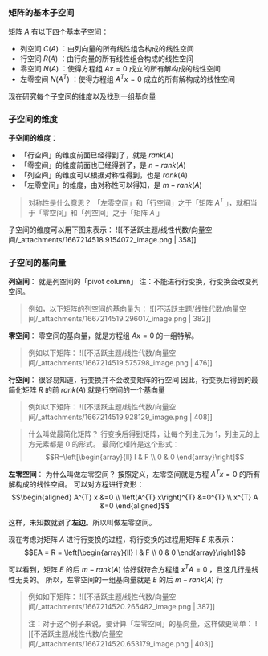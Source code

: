 
### 矩阵的基本子空间
矩阵 $A$  有以下四个基本子空间：

- 列空间 $C(A)$ ：由列向量的所有线性组合构成的线性空间
- 行空间 $R(A)$ ：由行向量的所有线性组合构成的线性空间
- 零空间 $N(A)$ ：使得方程组 $Ax =0$  成立的所有解构成的线性空间
- 左零空间 $N(A^T)$ ：使得方程组 $A^T x=0$  成立的所有解构成的线性空间

现在研究每个子空间的维度以及找到一组基向量


### 子空间的维度
**子空间的维度**：

- 「行空间」的维度前面已经得到了，就是 $rank(A)$ 
- 「零空间」的维度前面也已经得到了，是 $n - rank(A)$ 
- 「列空间」的维度可以根据对称性得到，也是 $rank(A)$ 
- 「左零空间」的维度，由对称性可以得知，是 $m - rank(A)$ 
> 对称性是什么意思？
> 「左零空间」和「行空间」之于「矩阵 $A^T$ 」，就相当于「零空间」和「列空间」之于「矩阵 $A$ 」


子空间的维度可以用下图来表示：
![[不活跃主题/线性代数/向量空间/_attachments/1667214518.9154072_image.png | 358]]


### 子空间的基向量
**列空间**：
就是列空间的「pivot column」
注：不能进行行变换，行变换会改变列空间。

> 例如，以下矩阵的列空间的基向量为：
> ![[不活跃主题/线性代数/向量空间/_attachments/1667214519.296017_image.png | 382]]


**零空间**：
零空间的基向量，就是方程组 $Ax = 0$  的一组特解。
> 例如以下矩阵：
> ![[不活跃主题/线性代数/向量空间/_attachments/1667214519.575798_image.png | 476]]


**行空间**：
很容易知道，行变换并不会改变矩阵的行空间
因此，行变换后得到的最简化矩阵 $R$  的前 $rank(A)$  就是行空间的一个基向量

> 例如以下矩阵：
> ![[不活跃主题/线性代数/向量空间/_attachments/1667214519.928129_image.png | 408]]


> 什么叫做最简化矩阵？
> 行变换后得到矩阵，让每个列主元为 1，列主元的上方元素都是 0 的形式。
> 最简化矩阵是这个形式：$$R=\left[\begin{array}{ll}
I & F \\
0 & 0
\end{array}\right]$$ 


**左零空间**：
为什么叫做左零空间？
按照定义，左零空间就是方程 $A^T x = 0$  的所有解构成的线性空间。
可以对方程进行变形：
$$\begin{aligned}
A^{T} x &=0 \\
\left(A^{T} x\right)^{T} &=0^{T} \\
x^{T} A &=0
\end{aligned}$$

这样，未知数就到了**左边**。所以叫做左零空间。

现在考虑对矩阵 $A$  进行行变换的过程，将行变换的过程用矩阵 $E$  来表示：
$$EA = R = 
\left[\begin{array}{ll}
I & F \\
0 & 0
\end{array}\right]$$

可以看到，矩阵 $E$  的后 $m - rank(A)$  恰好就符合方程组 $x^T A=0$ ，且这几行是线性无关的。
所以，左零空间的一组基向量就是 $E$  的后 $m - rank(A)$  行

> 例如如下矩阵：
> ![[不活跃主题/线性代数/向量空间/_attachments/1667214520.265482_image.png | 387]]
> 
> 注：对于这个例子来说，要计算「左零空间」的基向量，这样做更简单：
> ![[不活跃主题/线性代数/向量空间/_attachments/1667214520.653179_image.png | 403]]


